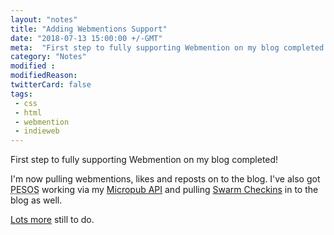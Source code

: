 ```yaml
---
layout: "notes"
title: "Adding Webmentions Support"
date: "2018-07-13 15:00:00 +/-GMT"
meta:  "First step to fully supporting Webmention on my blog completed!"
category: "Notes"
modified :
modifiedReason:
twitterCard: false
tags:
 - css
 - html
 - webmention
 - indieweb
---
```


First step to fully supporting Webmention on my blog completed!

I'm now pulling webmentions, likes and reposts on to the blog. I've also got <abbr title="Post Everywhere Syndicate Own Site">PESOS</abbr> working via my <a href="https://github.com/vipickering/micropub-API" rel="me external">Micropub API</a> and pulling <a href="https://www.swarmapp.com/" rel="external">Swarm Checkins</a> in to the blog as well.

<a href="https://github.com/vipickering/vincentp/issues" rel="external">Lots more</a> still  to do.
